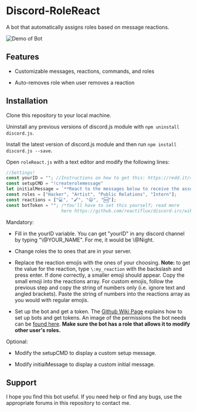 # Discord-RoleReact

A bot that automatically assigns roles based on message reactions.

![Demo of Bot](https://i.imgur.com/5vxxCDw.gif)

## Features

- Customizable messages, reactions, commands, and roles

- Auto-removes role when user removes a reaction

## Installation

Clone this repository to your local machine.

Uninstall any previous versions of discord.js module with `npm uninstall discord.js`. 

Install the latest version of discord.js module and then run `npm install discord.js --save`.

Open `roleReact.js` with a text editor and modify the following lines: 

```JavaScript
//Settings!
const yourID = ""; //Instructions on how to get this: https://redd.it/40zgse
const setupCMD = "!createrolemessage"
let initialMessage = `**React to the messages below to receive the associated role. If you would like to remove the role, simply remove your reaction!**`;
const roles = ["Hacker", "Artist", "Public Relations", "Intern"];
const reactions = ["💻", "🖌", "😃", "🆕"];
const botToken = ""; /*You'll have to set this yourself; read more
                     here https://github.com/reactiflux/discord-irc/wiki/Creating-a-discord-bot-&-getting-a-token*/
```

Mandatory:

- Fill in the yourID variable. You can get "yourID" in any discord channel by typing "\\@YOUR_NAME". For me, it would be \\@Night.

- Change roles the to ones that are in your server.

- Replace the reaction emojis with the ones of your choosing. 
**Note:** to get the value for the reaction, type `\:my_reaction` with the backslash and press enter. If done correctly, a smaller emoji should appear. Copy the small emoji into the reactions array.
For custom emojis, follow the previous step and copy the string of numbers only (i.e. ignore text and angled brackets). Paste the string of numbers into the reactions array as you would with regular emojis.

- Set up the bot and get a token. The [Github Wiki Page](https://github.com/reactiflux/discord-irc/wiki/Creating-a-discord-bot-&-getting-a-token) explains how to set up bots and get tokens. An image of the permissions the bot needs can be [found here](https://i.imgur.com/PFDm3pH.png). **Make sure the bot has a role that allows it to modify other user's roles.**

Optional:

- Modify the setupCMD to display a custom setup message.

- Modify initialMessage to display a custom initial message.


## Support

I hope you find this bot useful. If you need help or find any bugs, use the appropriate forums in this repository to contact me.
